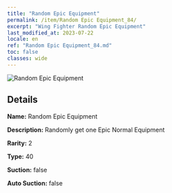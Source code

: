 ```yaml
---
title: "Random Epic Equipment"
permalink: /item/Random Epic Equipment_84/
excerpt: "Wing Fighter Random Epic Equipment"
last_modified_at: 2023-07-22
locale: en
ref: "Random Epic Equipment_84.md"
toc: false
classes: wide
---
```



 ![Random Epic Equipment](/images/item/Random_Epic_Equipment_p.png)



## Details

 **Name:** Random Epic Equipment 

 **Description:** Randomly get one Epic Normal Equipment

 **Rarity:** 2 

 **Type:** 40 

 **Suction:** false 

 **Auto Suction:** false 


